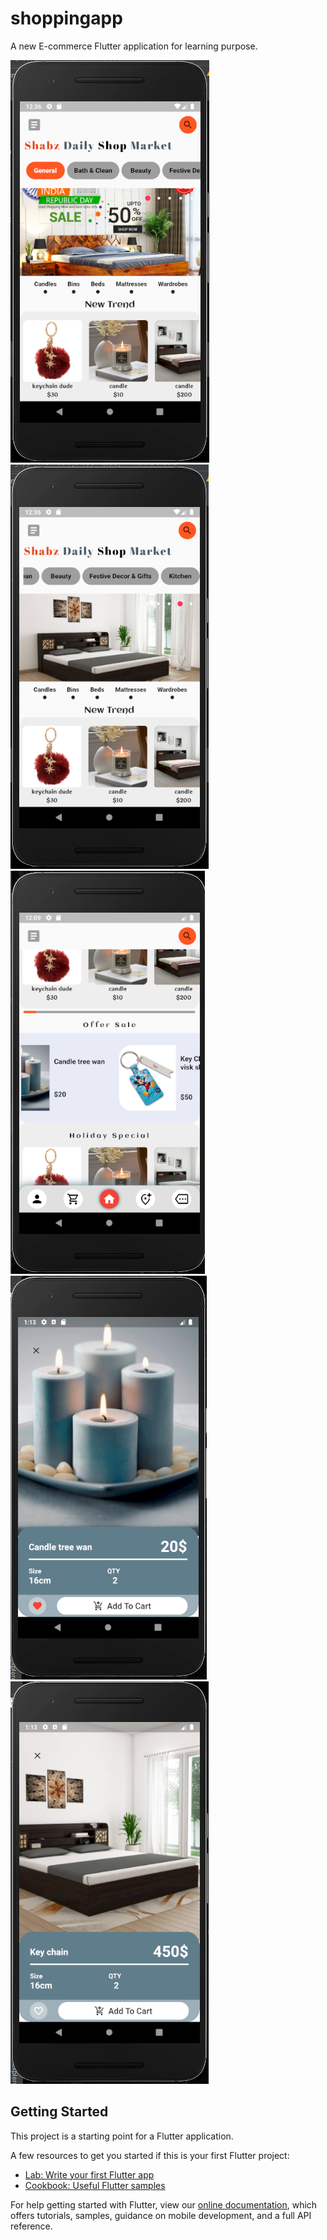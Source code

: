 # shoppingapp

A new E-commerce Flutter application for learning purpose.


![Image description](sample1.PNG)
![Image description](sample2.PNG)
![Image description](sample3.PNG)
![Image description](sample4.PNG)
![Image description](sample5.PNG)

## Getting Started

This project is a starting point for a Flutter application.

A few resources to get you started if this is your first Flutter project:

- [Lab: Write your first Flutter app](https://flutter.dev/docs/get-started/codelab)
- [Cookbook: Useful Flutter samples](https://flutter.dev/docs/cookbook)

For help getting started with Flutter, view our
[online documentation](https://flutter.dev/docs), which offers tutorials,
samples, guidance on mobile development, and a full API reference.
